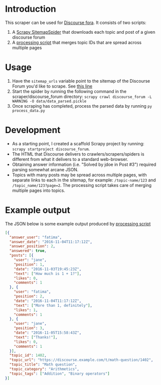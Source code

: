 # Introduction
This scraper can be used for [Discourse fora](https://www.discourse.org/). It consists of two scripts:
1. A [Scrapy SitemapSpider](https://docs.scrapy.org/en/latest/topics/spiders.html#sitemapspider) that downloads each topic and post of a given discourse forum
2. A [processing script](process_data.py) that merges topic IDs that are spread across multiple pages

# Usage
1. Have the `sitemap_urls` variable point to the sitemap of the Discourse Forum you'd like to scrape. See [this line](discourse_forum/spiders/spider.py#L7)
2. Start the spider by running the following command in the scraper/discourse_forum directory: `scrapy crawl discourse_forum -L WARNING -O data/data_parsed.pickle`
3. Once scraping has completed, process the parsed data by running `py process_data.py`

# Development
* As a starting point, I created a scaffold Scrapy project by running: `scrapy startproject discourse_forum`. 
* The HTML that Discourse delivers to crawlers/scrapers/spiders is different from what it delivers to a standard web-browser.
* Obtaining answer information (i.e. "Solved by jdoe in Post #3") required parsing somewhat arcane JSON.
* Topics with many posts may be spread across multiple pages, with separate links to each in the sitemap, for example: `/topic-name/123` and `/topic_name/123?page=2`. The processing script takes care of merging multiple pages into topics.

# Example output
The JSON below is some example output produced by [processing script](process_data.py)
```json
[{
  "answer_user": "fatima",
  "answer_date": "2016-11-04T11:17:12Z",
  "answer_position": 2,
  "answered": true,
  "posts": [{
    "user": "jane",
    "position": 1,
    "date": "2016-11-03T19:45:23Z",
    "text": ["How much is 1 + 1?"],
    "likes": 0,
    "comments": 1
  }, {
    "user": "fatima",
    "position": 2,
    "date": "2016-11-04T11:17:12Z",
    "text": ["More than 1, definitely"],
    "likes": 1,
    "comments": 1
  }, {
    "user": "jane",
    "position": 3,
    "date": "2016-11-05T15:58:43Z",
    "text": ["Thanks!"],
    "likes": 0,
    "comments": 1
  }],
  "topic_id": 1402,
  "topic_url": "https://discourse.example.com/t/math-question/1402",
  "topic_title": "Math question",
  "topic_category": "Arithmetics",
  "topic_tags": ["Addition", "Binary operators"]
}]
```
